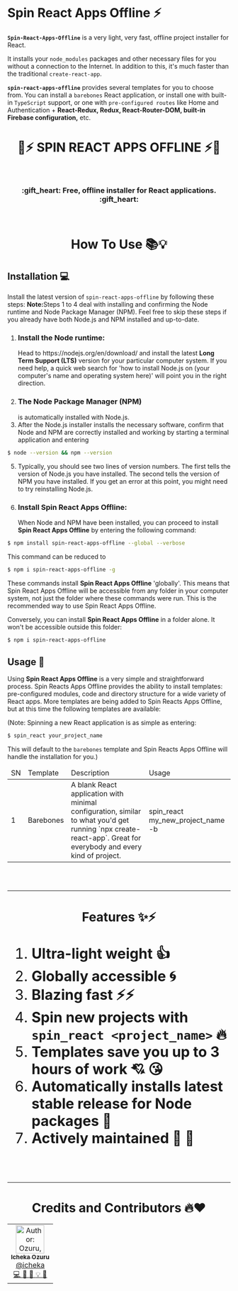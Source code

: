 # Spin React Apps Offline ⚡️
<b>`Spin-React-Apps-Offline`</b> is a very light, very fast, offline project installer for React. 

It installs your `node_modules` packages and other necessary files for you without a connection to the Internet. In addition to this, it's much faster than the traditional `create-react-app`. 

<b>`spin-react-apps-offline`</b> provides several templates for you to choose from. You can install a `barebones` React application, or install one with built-in `TypeScript` support, or one with `pre-configured routes` like Home and Authentication + <b>React-Redux, Redux, React-Router-DOM, built-in Firebase configuration,</b> etc.

<div align="center">
  <h1>🚀⚡️ SPIN REACT APPS OFFLINE ⚡️🚀</h1>
  <br />
  <h3>:gift_heart: Free, offline installer for React applications. :gift_heart:</h3>
</div>
<br />
<div align="center" border="2">
  
  # How To Use 📚💡
  
 </div>
 
## Installation 💻
Install the latest version of `spin-react-apps-offline` by following these steps:
<b>Note:</b>Steps 1 to 4 deal with installing and confirming the Node runtime and Node Package Manager (NPM). Feel free to skip these steps if you already have both Node.js and NPM installed and up-to-date.
     
1. <h3>Install the Node runtime:</h3> Head to https://nodejs.org/en/download/ and install the latest <b>Long Term Support (LTS)</b> version for your particular computer system. If you need help, a quick web search for 'how to install Node.js on (your computer's name and operating system here)' will point you in the right direction.
2. <h3>The Node Package Manager (NPM)</h3> is automatically installed with Node.js.
3. After the Node.js installer installs the necessary software, confirm that Node and NPM are correctly installed and working by starting a terminal application and entering 

```bash
$ node --version && npm --version
```

5. Typically, you should see two lines of version numbers. The first tells the version of Node.js you have installed. The second tells the version of NPM you have installed. If you get an error at this point, you might need to try reinstalling Node.js.
6. <h3>Install Spin React Apps Offline:</h3> When Node and NPM have been installed, you can proceed to install <b>Spin React Apps Offline</b> by entering the following command:

```bash
$ npm install spin-react-apps-offline --global --verbose
```

This command can be reduced to

```bash
$ npm i spin-react-apps-offline -g
```

These commands install <b>Spin React Apps Offline</b> 'globally'. This means that Spin React Apps Offline will be accessible from any folder in your computer system, not just the folder where these commands were run. This is the recommended way to use Spin React Apps Offline.

Conversely, you can install <b>Spin React Apps Offline</b> in a folder alone. It won't be accessible outside this folder:

```bash
$ npm i spin-react-apps-offline
```
     
## Usage 📖
Using <b>Spin React Apps Offline</b> is a very simple and straightforward process.
Spin Reacts Apps Offline provides the ability to install templates: pre-configured modules, code and directory structure for a wide variety of React apps.
More templates are being added to Spin Reacts Apps Offline, but at this time the following templates are available:

(Note: Spinning a new React application is as simple as entering:


```bash
$ spin_react your_project_name
```


This will default to the `barebones` template and Spin Reacts Apps Offline will handle the installation for you.)

  
  <table>
    <thead>
       <tr>
         <td>SN</td> <td>Template</td> <td>Description</td> <td>Usage</td>
       </tr>
    </thead>
    <tbody>
       <tr>
         <td>1</td> <td> Barebones</td> <td>A blank React application with minimal configuration, similar to what you'd get running `npx create-react-app`. Great for everybody and every kind of project.</td> 
         <td>
         spin_react my_new_project_name -b
         </td>
       </tr>
    </tbody>
  </table>
  </div>
</div>

<br />
<br />
<hr />
<div align="center">
  
  # Features ✨⚡️
 
</div>
<div>
  <font size="+3">
  
  1. <b>Ultra-light weight :+1: </b>
  2. <b>Globally accessible :cyclone: </b>
  3. <b>Blazing fast ⚡️⚡️</b>
  4. <b>Spin new projects with `spin_react <project_name>` 🔥</b>
  5. <b>Templates save you up to 3 hours of work :cupid: :kissing_heart: </b>
  6. <b>Automatically installs latest stable release for Node packages :yellow_heart: </b>
  7. <b>Actively maintained :bug: :hatched_chick: </b>

  </font>
</div>

<br />
<br />
<hr />
<div align="center">
  <h1 align="center">Credits and Contributors 🔥❤️️</h1>
  <!-- DO NOT EDIT THIS SECTION!!! -->
   <table>
     <tr>
       <td align="center">
         <a href="https://github.com/icheka">
           <img src="https://avatars.githubusercontent.com/u/51906655?s=460&u=58d65f48f4b3bda6527ed8c420325ccfbcd3fa4d&v=4" alt="Author: Ozuru, Icheka Fortune" width="64px" />
           <br />
           <sub>
             <b>Icheka Ozuru</b>
             <br />
             <a href="https://github.com/icheka">@icheka</a>
           </sub>
         </a>
         <br />
         <a href="https://github.com/icheka/spin-react-apps-offline/commits?author=icheka" title="Code">
           💻
         </a>
         <a href="https://github.com/icheka/spin-react-apps-offline/commits?author=icheka" title="Maintenance">
           🚧
         </a>
         <a href="https://github.com/icheka/spin-react-apps-offline/commits?author=icheka" title="Documentation">
           📖
         </a>
         <a href="https://github.com/icheka/spin-react-apps-offline/commits?author=icheka" title="Examples">
           💡
         </a>
         <a href="https://github.com/icheka/spin-react-apps-offline/commits?author=icheka" title="Design">
           🎨
         </a>
       </td>
     </tr>
  </table>
  
</div>
